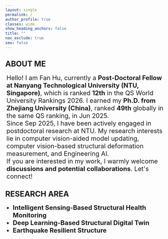 ```yaml
---
layout: single
permalink: /
author_profile: true
classes: wide
show_heading_anchors: false
title: ""
nav_exclude: true
seo: false
---
```

<span style="font-size: 24px;"><strong>ABOUT ME</strong></span>
---
<ul style="margin-top: 0; margin-bottom: 0;">
  <li style="list-style-type: none; margin-left: -20px; font-size: 20px;">
    Hello! I am Fan Hu, currently a <strong>Post-Doctoral Fellow at Nanyang Technological University (NTU, Singapore)</strong>, which is ranked <strong>12th</strong> in the QS World University Rankings 2026. I earned my <strong>Ph.D. from Zhejiang University (China)</strong>, ranked <strong>49th</strong> globally in the same QS ranking, in Jun 2025.
  </li>
  <li style="list-style-type: none; margin-left: -20px; font-size: 20px;">
    Since Sep 2025, I have been actively engaged in postdoctoral research at NTU. My research interests lie in computer vision-aided model updating, computer vision-based structural deformation measurement, and Engineering AI. 
  </li>
  <li style="list-style-type: none; margin-left: -20px; font-size: 20px;">
    If you are interested in my work, I warmly welcome <strong>discussions and potential collaborations</strong>. Let's connect!
  </li>
</ul>

<span style="font-size: 24px;"><strong>RESEARCH AREA</strong></span>
---
<ul style="margin-top: 0; margin-bottom: 0;">
  <li style="list-style-type: disc; margin-left: 0px; font-size: 20px;">
    <strong>Intelligent Sensing-Based Structural Health Monitoring</strong>
  </li>
  <li style="list-style-type: disc; margin-left: 0px; font-size: 20px;">
    <strong>Deep Learning-Based Structural Digital Twin</strong>
  </li>
  <li style="list-style-type: disc; margin-left: 0px; font-size: 20px;">
    <strong>Earthquake Resilient Structure</strong>
  </li>
</ul>





